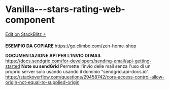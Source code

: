 # Vanilla---stars-rating-web-component

[Edit on StackBlitz ⚡️](https://stackblitz.com/edit/web-platform-kadkht)

**ESEMPIO DA COPIARE**
https://go.climbo.com/zen-home-shop

**DOCUMENTAZIONE API PER L'INVIO DI MAIL**
https://docs.sendgrid.com/for-developers/sending-email/api-getting-started
**Note su sendGrid** 
Permette l'invio delle mail senza l'uso di un proprio server solo usando 
usando il dominio "sendgrid.api-docs.io".
https://stackoverflow.com/questions/29458742/cors-access-control-allow-origin-not-equal-to-supplied-origin

